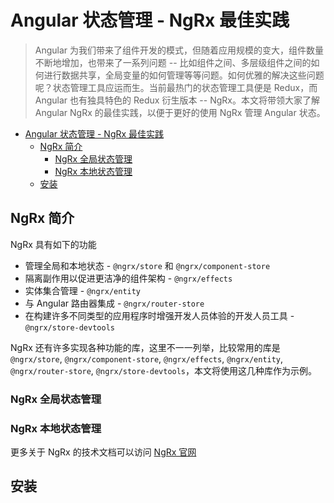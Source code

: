 # Angular 状态管理 - NgRx 最佳实践

> Angular 为我们带来了组件开发的模式，但随着应用规模的变大，组件数量不断地增加，也带来了一系列问题 -- 比如组件之间、多层级组件之间的如何进行数据共享，全局变量的如何管理等等问题。如何优雅的解决这些问题呢？状态管理工具应运而生。当前最热门的状态管理工具便是 Redux，而 Angular 也有独具特色的 Redux 衍生版本 -- NgRx。本文将带领大家了解 Angular NgRx 的最佳实践，以便于更好的使用 NgRx 管理 Angular 状态。

- [Angular 状态管理 - NgRx 最佳实践](#angular-状态管理---ngrx-最佳实践)
  - [NgRx 简介](#ngrx-简介)
    - [NgRx 全局状态管理](#ngrx-全局状态管理)
    - [NgRx 本地状态管理](#ngrx-本地状态管理)
  - [安装](#安装)

## NgRx 简介

NgRx 具有如下的功能

- 管理全局和本地状态 - `@ngrx/store` 和 `@ngrx/component-store`
- 隔离副作用以促进更洁净的组件架构 - `@ngrx/effects`
- 实体集合管理 - `@ngrx/entity`
- 与 Angular 路由器集成 - `@ngrx/router-store`
- 在构建许多不同类型的应用程序时增强开发人员体验的开发人员工具 - `@ngrx/store-devtools`

NgRx 还有许多实现各种功能的库，这里不一一列举，比较常用的库是 `@ngrx/store`, `@ngrx/component-store`, `@ngrx/effects`, `@ngrx/entity`, `@ngrx/router-store`, `@ngrx/store-devtools`，本文将使用这几种库作为示例。

### NgRx 全局状态管理

### NgRx 本地状态管理

更多关于 NgRx 的技术文档可以访问 [NgRx 官网](https://www.ngrx.dev)

## 安装
